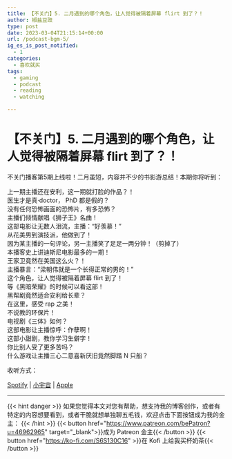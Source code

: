 ```yaml
---
title: 【不关门】5. 二月遇到的哪个角色，让人觉得被隔着屏幕 flirt 到了？！
author: 椒盐豆豉
type: post
date: 2023-03-04T21:15:14+00:00
url: /podcast-bgm-5/
ig_es_is_post_notified:
  - 1
categories:
  - 喜欢就买
tags:
  - gaming
  - podcast
  - reading
  - watching

---
```

# 【不关门】5. 二月遇到的哪个角色，让人觉得被隔着屏幕 flirt 到了？！
不关门播客第5期上线啦！二月虽短，内容并不少的书影游总结！本期你将听到：

上一期主播还在安利，这一期就打脸的作品？！  
医生才是真·doctor， PhD 都是假的？  
没有任何恐怖画面的恐怖片，有多恐怖？  
主播们倾情献唱《狮子王》名曲！  
这部电影让无数人泪流，主播：“好羡慕！”  
从花美男到演技派，他做到了！  
因为某主播的一句评论，另一主播笑了足足一两分钟！（剪掉了）  
本播客史上讲迪斯尼电影最多的一期！  
王家卫竟然在美国这么火？！  
主播暴言：“梁朝伟就是一个长得正常的男的！”  
这个角色，让人觉得被隔着屏幕 flirt 到了！  
等《黑暗荣耀》的时候可以看这部！  
黑帮剧竟然适合安利给长辈？  
在这里，感受 rap 之美！  
不说教的环保片！  
电视剧《三体》如何？  
这部电影让主播惊呼：作孽啊！  
这部小甜剧，教你学习生僻字！  
你比别人受了更多苦吗？  
什么游戏让主播三心二意喜新厌旧竟然脚踏 N 只船？

收听方式：

[Spotify][1] | [小宇宙][2] | [Apple][3]

---
{{< hint danger >}}
如果您觉得本文对您有帮助，想支持我的博客创作，或者有特定的内容想要看到，或者干脆就想单独聊五毛钱，欢迎点击下面按钮成为我的金主：
{{< /hint >}}
{{< button href="https://www.patreon.com/bePatron?u=46962965" target="_blank">}}成为 Patreon 金主{{< /button >}}
{{< button href="https://ko-fi.com/S6S130C16" >}}在 Kofi 上给我买杯奶茶{{< /button >}}

 [1]: https://open.spotify.com/episode/7rbbDBEfnTJlqTRCb0iMBo
 [2]: https://www.xiaoyuzhoufm.com/episode/64026eeb2b769b7327955a4a
 [3]: https://podcasts.apple.com/us/podcast/%E4%B8%8D%E5%85%B3%E9%97%A8/id1666397078